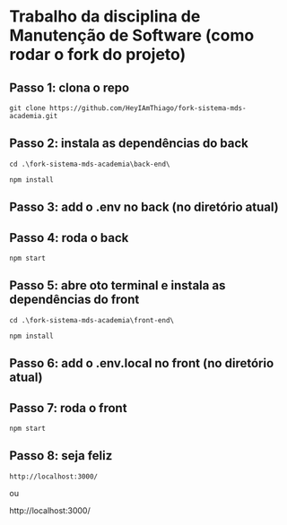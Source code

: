 # Trabalho da disciplina de Manutenção de Software (como rodar o fork do projeto)

## Passo 1: clona o repo

```
git clone https://github.com/HeyIAmThiago/fork-sistema-mds-academia.git
```

## Passo 2: instala as dependências do back


```
cd .\fork-sistema-mds-academia\back-end\
```



```
npm install
```

## Passo 3: add o .env no back (no diretório atual)

## Passo 4: roda o back
```
npm start
```

## Passo 5: abre oto terminal e instala as dependências do front


```
cd .\fork-sistema-mds-academia\front-end\
```

```
npm install
```

## Passo 6: add o .env.local no front (no diretório atual)

## Passo 7: roda o front
```
npm start
```
## Passo 8: seja feliz


```
http://localhost:3000/
```
ou 

http://localhost:3000/
